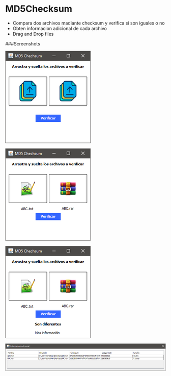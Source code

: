 # MD5Checksum
- Compara dos archivos madiante checksum y verifica si son iguales o no
- Obten informacion adicional de cada archivo
- Drag and Drop files

###Screenshots

![alt text](https://github.com/YonathanR11/MD5Checksum/blob/master/Screenshots/1.PNG)

![alt text](https://github.com/YonathanR11/MD5Checksum/blob/master/Screenshots/2.PNG)

![alt text](https://github.com/YonathanR11/MD5Checksum/blob/master/Screenshots/3.PNG)

![alt text](https://github.com/YonathanR11/MD5Checksum/blob/master/Screenshots/4.PNG)
